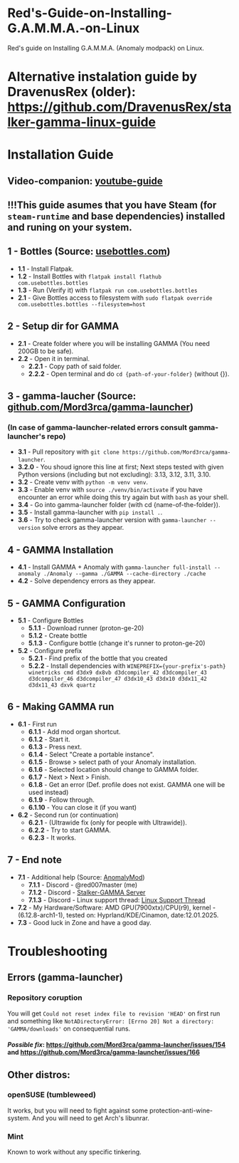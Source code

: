 # Red's-Guide-on-Installing-G.A.M.M.A.-on-Linux
Red's guide on Installing G.A.M.M.A. (Anomaly modpack) on Linux.

# Alternative instalation guide by DravenusRex (older): https://github.com/DravenusRex/stalker-gamma-linux-guide

# Installation Guide

## Video-companion: [youtube-guide](https://youtu.be/luAceiXojiU?si=3LdfAVYyoU9-OS7-)

## !!!This guide asumes that you have Steam (for `steam-runtime` and base dependencies) installed and runing on your system.

## 1 - Bottles (Source: [usebottles.com](https://usebottles.com))
- **1.1** - Install Flatpak.
- **1.2** - Install Bottles with `flatpak install flathub com.usebottles.bottles`
- **1.3** - Run (Verify it) with `flatpak run com.usebottles.bottles`
- **2.1** - Give Bottles access to filesystem with `sudo flatpak override com.usebottles.bottles --filesystem=host`

## 2 - Setup dir for GAMMA
- **2.1** - Create folder where you will be installing GAMMA (You need 200GB to be safe).
- **2.2** - Open it in terminal.
    - **2.2.1** - Copy path of said folder.
    - **2.2.2** - Open terminal and do `cd {path-of-your-folder}` (without {}).

## 3 - gamma-laucher (Source: [github.com/Mord3rca/gamma-launcher](https://github.com/Mord3rca/gamma-launcher))
### (In case of gamma-launcher-related errors consult gamma-launcher's repo)
- **3.1** - Pull repository with `git clone https://github.com/Mord3rca/gamma-launcher`.
- **3.2.0** - You shoud ignore this line at first; Next steps tested with given Python versions (including but not excluding): 3.13, 3.12, 3.11, 3.10.
- **3.2** - Create venv with `python -m venv venv`.
- **3.3** - Enable venv with `source ./venv/bin/activate` if you have encounter an error while doing this try again but with `bash` as your shell.
- **3.4** - Go into gamma-launcher folder (with cd {name-of-the-folder}).
- **3.5** - Install gamma-launcher with `pip install .`.
- **3.6** - Try to check gamma-launcher version with `gamma-launcher --version` solve errors as they appear.

## 4 - GAMMA Installation
- **4.1** - Install GAMMA + Anomaly with `gamma-launcher full-install --anomaly ./Anomaly --gamma ./GAMMA --cache-directory ./cache`
- **4.2** - Solve dependency errors as they appear.

## 5 - GAMMA Configuration
- **5.1** - Configure Bottles
    - **5.1.1** - Download runner (proton-ge-20)
    - **5.1.2** - Create bottle
    - **5.1.3** - Configure bottle (change it's runner to proton-ge-20)
- **5.2** - Configure prefix
    - **5.2.1** - Find prefix of the bottle that you created
    - **5.2.2** - Install dependencies with `WINEPREFIX={your-prefix's-path} winetricks cmd d3dx9 dx8vb d3dcompiler_42 d3dcompiler_43 d3dcompiler_46 d3dcompiler_47 d3dx10_43 d3dx10 d3dx11_42 d3dx11_43 dxvk quartz`

## 6 - Making GAMMA run
- **6.1** - First run
    - **6.1.1** - Add mod organ shortcut.
    - **6.1.2** - Start it.
    - **6.1.3** - Press next.
    - **6.1.4** - Select "Create a portable instance".
    - **6.1.5** - Browse > select path of your Anomaly installation.
    - **6.1.6** - Selected location should change to GAMMA folder.
    - **6.1.7** - Next > Next > Finish.
    - **6.1.8** - Get an error (Def. profile does not exist. GAMMA one will be used instead)
    - **6.1.9** - Follow through.
    - **6.1.10** - You can close it (if you want)
- **6.2** - Second run (or continuation)
    - **6.2.1** - (Ultrawide fix (only for people with Ultrawide)).
    - **6.2.2** - Try to start GAMMA.
    - **6.2.3** - It works.

## 7 - End note
- **7.1** - Additional help (Source: [AnomalyMod](https://anomalymod.com/repacks/stalker-gamma))
    - **7.1.1** - Discord - @red007master (me)
    - **7.1.2** - Discord - [Stalker-GAMMA Server](https://discord.com/invite/stalker-gamma)
    - **7.1.3** - Discord - Linux support thread: [Linux Support Thread](https://discord.com/channels/912320685949300746/932079012547270746)
- **7.2** - My Hardware/Software: AMD GPU(7900xtx)/CPU(r9), kernel - (6.12.8-arch1-1), tested on: Hyprland/KDE/Cinamon, date:12.01.2025.
- **7.3** - Good luck in Zone and have a good day.

# Troubleshooting
## Errors (gamma-launcher)
### Repository coruption
You will get `Could not reset index file to revision 'HEAD'` on first run and something like `NotADirectoryError: [Errno 20] Not a directory: 'GAMMA/downloads'` on consequential runs.

#### *Possible fix*:  https://github.com/Mord3rca/gamma-launcher/issues/154 and https://github.com/Mord3rca/gamma-launcher/issues/166
## Other distros:
### openSUSE (tumbleweed)
It works, but you will need to fight against some protection-anti-wine-system.
And you will need to get Arch's libunrar.

### Mint
Known to work without any specific tinkering.
